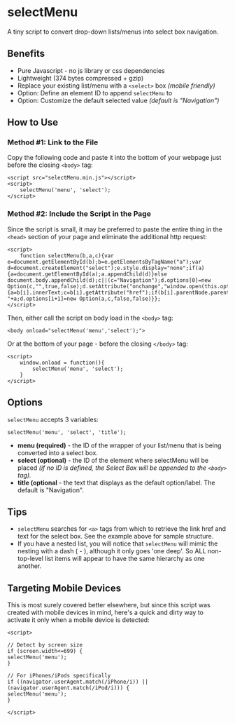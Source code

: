 selectMenu
=============
A tiny script to convert drop-down lists/menus into select box navigation.

Benefits
--------

* Pure Javascript - no js library or css dependencies
* Lightweight (374 bytes compressed + gzip)
* Replace your existing list/menu with a `<select>` box *(mobile friendly)*
* Option: Define an element ID to append `selectMenu` to
* Option: Customize the default selected value *(default is "Navigation")*


How to Use
----------

### Method #1: Link to the File
Copy the following code and paste it into the bottom of your webpage just before the closing `<body>` tag:

	<script src="selectMenu.min.js"></script>
	<script>
		selectMenu('menu', 'select');
	</script>


### Method #2: Include the Script in the Page
Since the script is small, it may be preferred to paste the entire thing in the `<head>` section of your page and eliminate the additional http request:

	<script>
		function selectMenu(b,a,c){var e=document.getElementById(b);b=e.getElementsByTagName("a");var d=document.createElement("select");e.style.display="none";if(a){a=document.getElementById(a);a.appendChild(d)}else document.body.appendChild(d);c||(c="Navigation");d.options[0]=new Option(c,"",true,false);d.setAttribute("onchange","window.open(this.options[this.selectedIndex].value,'_top')");for(i=0;i<b.length;i++){a=b[i].innerText;c=b[i].getAttribute("href");if(b[i].parentNode.parentNode.parentNode.tagName.toLowerCase()!=="div")a="- "+a;d.options[i+1]=new Option(a,c,false,false)}};
	</script>

Then, either call the script on body load in the `<body>` tag:

	<body onload="selectMenu('menu','select');">

Or at the bottom of your page - before the closing `</body>` tag:

	<script>
	    window.onload = function(){
	        selectMenu('menu', 'select');
	    }
	</script>


Options
-------

`selectMenu` accepts 3 variables:

	selectMenu('menu', 'select', 'title');

* **menu (required)** - the ID of the wrapper of your list/menu that is being converted into a select box.
* **select (optional)** - the ID of the element where selectMenu will be placed *(if no ID is defined, the Select Box will be appended to the `<body>` tag).*
* **title (optional** - the text that displays as the default option/label. The default is "Navigation".


Tips
----

* `selectMenu` searches for `<a>` tags from which to retrieve the link href and text for the select box. See the example above for sample structure.
* If you have a nested list, you will notice that `selectMenu` will mimic the nesting with a dash ( - ), although it only goes 'one deep'. So ALL non-top-level list items will appear to have the same hierarchy as one another.


Targeting Mobile Devices
------------------------

This is most surely covered better elsewhere, but since this script was created with mobile devices in mind, here's a quick and dirty way to activate it only when a mobile device is detected:

	<script>
	
	// Detect by screen size
	if (screen.width<=699) {
	selectMenu('menu');
	}
	
	// For iPhones/iPods specifically
	if ((navigator.userAgent.match(/iPhone/i)) || (navigator.userAgent.match(/iPod/i))) {
	selectMenu('menu');
	}
	
	</script>